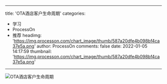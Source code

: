 
---
title: 'OTA酒店客户生命周期'
categories: 
 - 学习
 - ProcessOn
 - 推荐
headimg: 'https://img.processon.com/chart_image/thumb/587a20dfe4b098bf4ca37e5a.png'
author: ProcessOn
comments: false
date: 2022-01-05 14:17:59
thumbnail: 'https://img.processon.com/chart_image/thumb/587a20dfe4b098bf4ca37e5a.png'
---

<div>   
<img class="thumb" alt="OTA酒店客户生命周期" src="https://img.processon.com/chart_image/thumb/587a20dfe4b098bf4ca37e5a.png" referrerpolicy="no-referrer">
<p></p>  
</div>
            